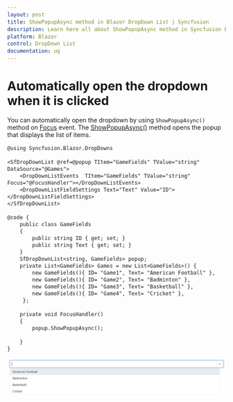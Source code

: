 ```yaml
---
layout: post
title: ShowPopupAsync method in Blazor DropDown List | Syncfusion
description: Learn here all about ShowPopupAsync method in Syncfusion Blazor DropDown List component and more.
platform: Blazor
control: DropDown List
documentation: ug
---
```


# Automatically open the dropdown when it is clicked

You can automatically open the dropdown by using `ShowPopupAsync()` method on [Focus](https://blazor.syncfusion.com/documentation/dropdown-list/events#focus) event. The [ShowPopupAsync()](https://help.syncfusion.com/cr/blazor/Syncfusion.Blazor.DropDowns.SfDropDownList-2.html#Syncfusion_Blazor_DropDowns_SfDropDownList_2_ShowPopupAsync) method opens the popup that displays the list of items.

```cshtml
@using Syncfusion.Blazor.DropDowns

<SfDropDownList @ref=@popup TItem="GameFields" TValue="string" DataSource="@Games">
    <DropDownListEvents  TItem="GameFields" TValue="string" Focus="@FocusHandler"></DropDownListEvents>
    <DropDownListFieldSettings Text="Text" Value="ID"></DropDownListFieldSettings>
</SfDropDownList>

@code {
    public class GameFields
    {
        public string ID { get; set; }
        public string Text { get; set; }
    }
    SfDropDownList<string, GameFields> popup;
    private List<GameFields> Games = new List<GameFields>() {
        new GameFields(){ ID= "Game1", Text= "American Football" },
        new GameFields(){ ID= "Game2", Text= "Badminton" },
        new GameFields(){ ID= "Game3", Text= "Basketball" },
        new GameFields(){ ID= "Game4", Text= "Cricket" },
     };

    private void FocusHandler()
    {
        popup.ShowPopupAsync();
       
    }
}
```

![Customization](../images/blazor-dropdownlist-customization.png)